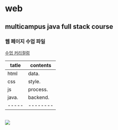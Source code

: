 # web
## multicampus java full stack course
### 웹 페이지 수업 파일
<a href="https://docs.google.com/spreadsheets/d/1HG_dOJp-P5N16dK5TnKN7ECE8K1BvNeQz3_8bXNce9w/edit#gid=89749885">수업 커리컬럼</a> <br>

| tatle | contents |
| ----- | -------- |
| html  | data.    |
| css   | style.   |
| js    | process. |
| java. | backend. |
| ----- | -------- |

<br>
<img src="https://event.multucampus.com/backend/images/promotion/PR010149/pc/visual-06.png">
